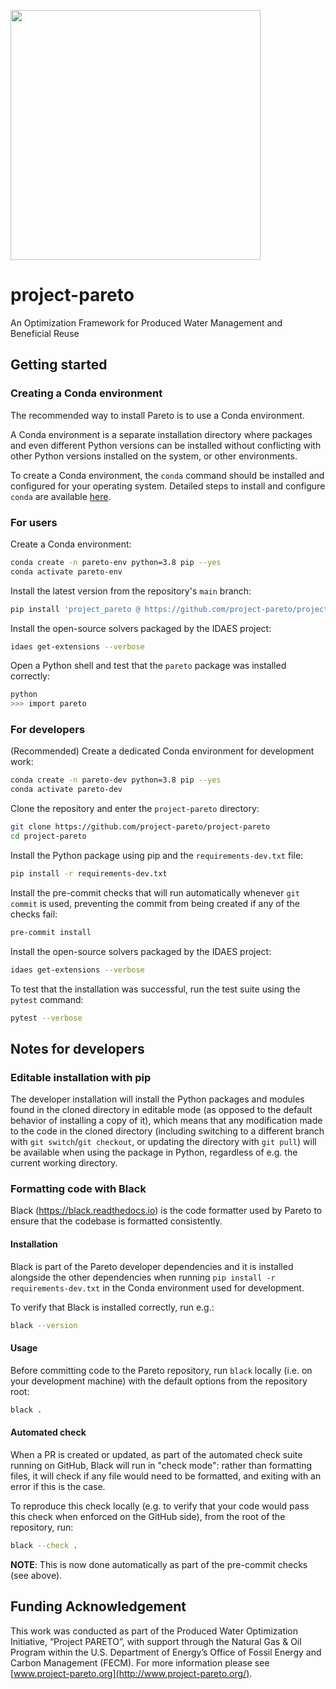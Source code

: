 <!-- ![pareto logo](docs/img/logo-print-hd.jpg) -->
<img src="docs/img/logo-print-hd.jpg" width="400px" alg="Project Pareto logo"></img>
# project-pareto
An Optimization Framework for Produced Water Management and Beneficial Reuse

## Getting started

### Creating a Conda environment

The recommended way to install Pareto is to use a Conda environment.

A Conda environment is a separate installation directory where packages and even different Python versions can be installed
without conflicting with other Python versions installed on the system, or other environments.

To create a Conda environment, the `conda` command should be installed and configured for your operating system.
Detailed steps to install and configure `conda` are available [here](https://conda.io/projects/conda/en/latest/user-guide/install/index.html).

### For users

Create a Conda environment:

```sh
conda create -n pareto-env python=3.8 pip --yes
conda activate pareto-env
```

Install the latest version from the repository's `main` branch:

```sh
pip install 'project_pareto @ https://github.com/project-pareto/project-pareto/archive/main.zip`
```

Install the open-source solvers packaged by the IDAES project:

```sh
idaes get-extensions --verbose
```

Open a Python shell and test that the `pareto` package was installed correctly:

```sh
python
>>> import pareto
```

### For developers

(Recommended) Create a dedicated Conda environment for development work:

```sh
conda create -n pareto-dev python=3.8 pip --yes
conda activate pareto-dev
```

Clone the repository and enter the `project-pareto` directory:

```sh
git clone https://github.com/project-pareto/project-pareto
cd project-pareto
```

Install the Python package using pip and the `requirements-dev.txt` file:

```sh
pip install -r requirements-dev.txt
```

Install the pre-commit checks that will run automatically whenever `git commit` is used, preventing the commit from being created if any of the checks fail:

```sh
pre-commit install
```

Install the open-source solvers packaged by the IDAES project:

```sh
idaes get-extensions --verbose
```

To test that the installation was successful, run the test suite using the `pytest` command:

```sh
pytest --verbose
```

## Notes for developers

### Editable installation with pip

The developer installation will install the Python packages and modules found in the cloned directory in editable mode (as opposed to the default behavior of installing a copy of it),
which means that any modification made to the code in the cloned directory
(including switching to a different branch with `git switch`/`git checkout`, or updating the directory with `git pull`) will be available when using the package in Python,
regardless of e.g. the current working directory.

### Formatting code with Black

Black (https://black.readthedocs.io) is the code formatter used by Pareto to ensure that the codebase is formatted consistently.

#### Installation

Black is part of the Pareto developer dependencies and it is installed alongside the other dependencies when running `pip install -r requirements-dev.txt` in the Conda environment used for development.

To verify that Black is installed correctly, run e.g.:

```sh
black --version
```

#### Usage

Before committing code to the Pareto repository, run `black` locally (i.e. on your development machine) with the default options from the repository root:

```sh
black .
```

#### Automated check

When a PR is created or updated, as part of the automated check suite running on GitHub, Black will run in "check mode": rather than formatting files, it will check if any file would need to be formatted, and exiting with an error if this is the case.

To reproduce this check locally (e.g. to verify that your code would pass this check when enforced on the GitHub side), from the root of the repository, run:

```sh
black --check .
```

**NOTE**: This is now done automatically as part of the pre-commit checks (see above).


## Funding Acknowledgement

This work was conducted as part of the Produced Water Optimization Initiative, “Project PARETO”,
with support through the Natural Gas & Oil Program within the U.S. Department of Energy’s Office of
Fossil Energy and Carbon Management (FECM). For more information please see
[www.project-pareto.org](http://www.project-pareto.org/).
